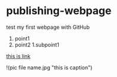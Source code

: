 # publishing-webpage

test my first webpage with GitHub



1. point1
3. point2
  1.subpoint1
  
  
  
[this is link](www.google.com)

!(pic file name.jpg "this is caption")
